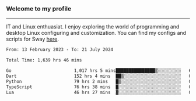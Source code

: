 ### Welcome to my profile

---

IT and Linux enthuasiat. I enjoy exploring the world of programming and desktop Linux configuring and customization. You can find my configs and scripts for Sway [here](https://github.com/uroborosq/mess-of-linux-configurations).

<!-- <div display="block">
 	<img align="left" width="48%" alt="isocalendar" src=".github/metrics/isocalendar_metrics.svg" />
	<img align="center" width="48%" alt="contributions" src=".github/metrics/contributions_metrics.svg" />
	<img align="center" alt="languages" src=".github/metrics/languages_metrics.svg" />
</div> -->

<!-- ![](https://komarev.com/ghpvc/?username=uroborosq&color=success&style=flat-square) -->
<!-- [](https://img.shields.io/github/last-commit/uroborosq/uroborosq?label=Profile%20updated&style=flat-square) -->

<!--START_SECTION:waka-->

```txt
From: 13 February 2023 - To: 21 July 2024

Total Time: 1,639 hrs 46 mins

Go                        1,017 hrs 5 mins███████████████▒░░░░░░░░░   61.40 %
Dart                      152 hrs 4 mins  ██▒░░░░░░░░░░░░░░░░░░░░░░   09.18 %
Python                    79 hrs 2 mins   █▒░░░░░░░░░░░░░░░░░░░░░░░   04.77 %
TypeScript                76 hrs 38 mins  █░░░░░░░░░░░░░░░░░░░░░░░░   04.63 %
Lua                       46 hrs 27 mins  ▓░░░░░░░░░░░░░░░░░░░░░░░░   02.80 %
```

<!--END_SECTION:waka-->
